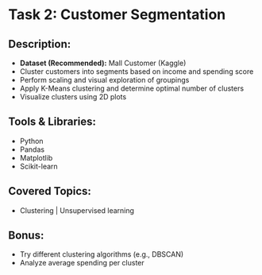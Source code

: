 # Task 2: Customer Segmentation

## Description:
- **Dataset (Recommended):** Mall Customer (Kaggle)
- Cluster customers into segments based on income and spending score
- Perform scaling and visual exploration of groupings
- Apply K-Means clustering and determine optimal number of clusters
- Visualize clusters using 2D plots

## Tools & Libraries:
- Python
- Pandas
- Matplotlib
- Scikit-learn

## Covered Topics:
- Clustering | Unsupervised learning

## Bonus:
- Try different clustering algorithms (e.g., DBSCAN)
- Analyze average spending per cluster
